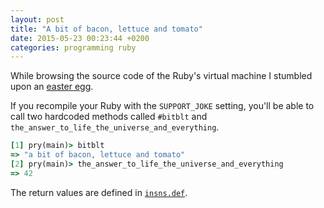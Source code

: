 ```yaml
---
layout: post
title: "A bit of bacon, lettuce and tomato"
date: 2015-05-23 00:23:44 +0200
categories: programming ruby
---
```


While browsing the source code of the Ruby's virtual machine I stumbled upon an
[easter egg][1].

If you recompile your Ruby with the `SUPPORT_JOKE` setting, you'll be able to
call two hardcoded methods called `#bitblt` and
`the_answer_to_life_the_universe_and_everything`.

```ruby
[1] pry(main)> bitblt
=> "a bit of bacon, lettuce and tomato"
[2] pry(main)> the_answer_to_life_the_universe_and_everything
=> 42
```

The return values are defined in [`insns.def`][2].

[1]: https://github.com/ruby/ruby/blob/7ceb9ecc31238523911b8d1c66b47a990132c0b2/compile.c#L4528
[2]: https://github.com/ruby/ruby/blob/7ceb9ecc31238523911b8d1c66b47a990132c0b2/insns.def#L2231-L2257
